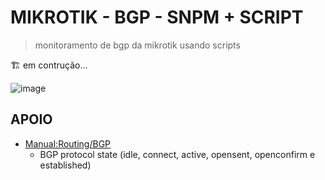 # MIKROTIK - BGP - SNPM + SCRIPT

> monitoramento de bgp da mikrotik usando scripts

🏗️ em contrução...

![image](https://user-images.githubusercontent.com/23584038/147112715-7ca5470a-de49-4ab8-990a-6f492a9bfda8.png)

## APOIO

* [Manual:Routing/BGP](https://wiki.mikrotik.com/wiki/Manual:Routing/BGP)
  * BGP protocol state (idle, connect, active, opensent, openconfirm e established)
